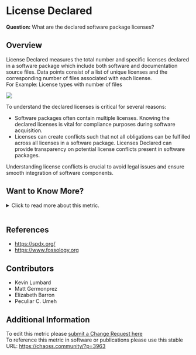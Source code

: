 # License Declared

**Question:** What are the declared software package licenses?

## Overview

License Declared measures the total number and specific licenses declared in a software package which include both software and documentation source files. Data points consist of a list of unique licenses and the corresponding number of files associated with each license.<br>
For Example: License types with number of files

![]([images/license-declared_number-of-files-license-type.png]\(https://raw.githubusercontent.com/chaoss/wg-risk/main/focus-areas/licensing/images/license-declared_number-of-files-license-type.png\))

To understand the declared licenses is critical for several reasons:

*   Software packages often contain multiple licenses. Knowing the declared licenses is vital for compliance purposes during software acquisition.
*   Licenses can create conflicts such that not all obligations can be fulfilled across all licenses in a software package. Licenses Declared can provide transparency on potential license conflicts present in software packages.

Understanding license conflicts is crucial to avoid legal issues and ensure smooth integration of software components.

## Want to Know More?

<span markdown="1"><details>

<summary>Click to read more about this metric.</summary>

### Filters

*   Time: Licenses declared in a repository can change over time as the dependencies of the repository change. One of the principle motivations for tracking license presence, aside from basic awareness, is to draw attention to any unexpected new license introduction.
*   Declared and Undeclared: Separate enumeration of files that have license declarations and files that do not.

</details></span><br>

## References

*   https://spdx.org/
*   https://www.fossology.org

## Contributors

*   Kevin Lumbard
*   Matt Germonprez
*   Elizabeth Barron
*   Peculiar C. Umeh

## Additional Information

To edit this metric please [submit a Change Request here](https://github.com/chaoss/wg-risk/blob/main/focus-areas/licensing/license-declared.md)<br>
To reference this metric in software or publications please use this stable URL: <https://chaoss.community/?p=3963>

<!-- # For groupings in the knowledge base
Context tags: Software, Platform
Keyword tags: risk, licensing, license, coverage, intellectual, property, license declaration, repository license, file license, spdx, rights legal, law
-->
